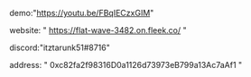 demo:"https://youtu.be/FBqIECzxGIM"

website: " https://flat-wave-3482.on.fleek.co/ "

discord:"itztarunk51#8716"

address: " 0xc82fa2f98316D0a1126d73973eB799a13Ac7aAf1 "